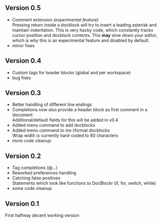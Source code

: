 ## Version 0.5

* Comment extension _(experimental feature)_  
  Pressing return inside a docblock will try to insert a leading asterisk and maintain indentation. This is very hacky code, which constantly tracks cursor position and docblock contents. This **may** slow down your editor, which is why this is an experimental feature and disabled by default.
* minor fixes


## Version 0.4

* Custom tags for header blocks (global and per workspace)
* bug fixes


## Version 0.3

* Better handling of different line endings
* Completions now also provide a header block as first comment in a document  
  Additional/default fields for this will be added in v0.4
* Added menu command to add docblocks
* Added menu command to (re-)format docblocks  
  Wrap width is currently hard-coded to 80 characters
* more code cleanup


## Version 0.2

* Tag completions (@...)
* Reworked preferences handling
* Catching false positives  
  Statements which look like functions to DocBlockr (if, for, switch, while)
* some code cleanup


## Version 0.1

First halfway decent working version
